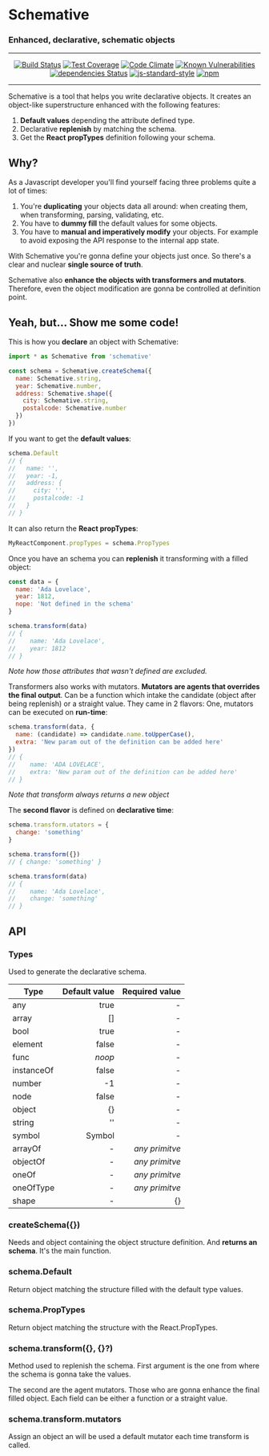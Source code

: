 
# Schemative
### Enhanced, declarative, schematic objects

-----------

<p align="center">
  <a href="https://travis-ci.org/sospedra/schemative"><img src="https://travis-ci.org/sospedra/schemative.svg?branch=master" alt="Build Status"></a>
  <a href="https://codeclimate.com/github/sospedra/schemative/coverage"><img src="https://codeclimate.com/github/sospedra/schemative/badges/coverage.svg" alt="Test Coverage"></a>
  <a href="https://codeclimate.com/github/sospedra/schemative"><img src="https://codeclimate.com/github/sospedra/schemative/badges/gpa.svg" alt="Code Climate"></a>
  <a href="https://snyk.io/test/github/sospedra/schemative/7f751bbf69ec44b63a37260ac4783a8a42b27e14"><img src="https://snyk.io/test/github/sospedra/schemative/7f751bbf69ec44b63a37260ac4783a8a42b27e14/badge.svg" alt="Known Vulnerabilities"></a>
  <a href="https://david-dm.org/sospedra/schemative"><img src="https://david-dm.org/sospedra/schemative/status.svg" alt="dependencies Status"></a>
  <a href="http://standardjs.com/"><img src="https://img.shields.io/badge/code%20style-standard-brightgreen.svg" alt="js-standard-style"></a>
  <a href="https://www.npmjs.org/package/awesome-badges"><img src="https://img.shields.io/npm/dm/schemative.svg" alt="npm"></a>
</p>

-----------

Schemative is a tool that helps you write declarative objects.
It creates an object-like superstructure enhanced with the following features:

1. **Default values** depending the attribute defined type.
2. Declarative **replenish** by matching the schema.
3. Get the **React propTypes** definition following your schema.

## Why?

As a Javascript developer you'll find yourself facing three problems quite a lot of times:

1. You're **duplicating** your objects data all around: when creating them, when transforming, parsing, validating, etc.
2. You have to **dummy fill** the default values for some objects.
3. You have to **manual and imperatively modify** your objects. For example to avoid exposing the API response to the internal app state.

With Schemative you're gonna define your objects just once. So there's a clear and nuclear **single source of truth**.

Schemative also **enhance the objects with transformers and mutators**. Therefore, even the object modification are gonna be controlled at definition point.

## Yeah, but... Show me some code!

This is how you **declare** an object with Schemative:

```js
import * as Schemative from 'schemative'

const schema = Schemative.createSchema({
  name: Schemative.string,
  year: Schemative.number,
  address: Schemative.shape({
    city: Schemative.string,
    postalcode: Schemative.number
  })
})
```

If you want to get the **default values**:

```js
schema.Default
// {
//   name: '',
//   year: -1,
//   address: {
//     city: '',
//     postalcode: -1
//   }
// }
```

It can also return the **React propTypes**:
```js
MyReactComponent.propTypes = schema.PropTypes
```

Once you have an schema you can **replenish** it transforming with a filled object:

```js
const data = {
  name: 'Ada Lovelace',
  year: 1812,
  nope: 'Not defined in the schema'
}

schema.transform(data)
// {
//    name: 'Ada Lovelace',
//    year: 1812
// }
```

*Note how those attributes that wasn't defined are excluded.*

Transformers also works with mutators. **Mutators are agents that overrides the final output**. Can be a function which intake the candidate (object after being replenish) or a straight value. They came in 2 flavors: One, mutators can be executed on **run-time**:

```js
schema.transform(data, {
  name: (candidate) => candidate.name.toUpperCase(),
  extra: 'New param out of the definition can be added here'
})
// {
//    name: 'ADA LOVELACE',
//    extra: 'New param out of the definition can be added here'
// }
```
*Note that transform always returns a new object*

The **second flavor** is defined on **declarative time**:

```js
schema.transform.utators = {
  change: 'something'
}

schema.transform({})
// { change: 'something' }

schema.transform(data)
// {
//    name: 'Ada Lovelace',
//    change: 'something'
// }
```

## API

### Types

Used to generate the declarative schema.

| Type          | Default value | Required value  |
| ------------- |--------------:| ---------------:|
| any           |          true |               - |
| array         |            [] |               - |
| bool          |          true |               - |
| element       |         false |               - |
| func          |         *noop*|               - |
| instanceOf    |         false |               - |
| number        |            -1 |               - |
| node          |         false |               - |
| object        |            {} |               - |
| string        |            '' |               - |
| symbol        |        Symbol |               - |
| arrayOf       |             - |  *any primitve* |
| objectOf      |             - |  *any primitve* |
| oneOf         |             - |  *any primitve* |
| oneOfType     |             - |  *any primitve* |
| shape         |             - |              {} |

### createSchema({})

Needs and object containing the object structure definition. And **returns an schema**. It's the main function.

### schema.Default
Return object matching the structure filled with the default type values.

### schema.PropTypes

Return object matching the structure with the React.PropTypes.

### schema.transform({}, {}?)
Method used to replenish the schema. First argument is the one from where the schema is gonna take the values.

The second are the agent mutators. Those who are gonna enhance the final filled object. Each field can be either a function or a straight value.

### schema.transform.mutators
Assign an object an will be used a default mutator each time transform is called.
